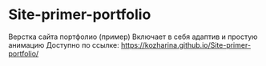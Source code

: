 # Site-primer-portfolio
Верстка сайта портфолио (пример) 
Включает в себя адаптив и простую анимацию 
Доступно по ссылке: https://kozharina.github.io/Site-primer-portfolio/

